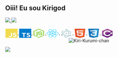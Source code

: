 ## Oiii! Eu sou Kirigod
<div>
    <a href="https://github.com/Kirigod">
    <img height="176em" src="https://github-readme-stats.vercel.app/api?username=Kirigod&show_icons=true&theme=tokyonight&include_all_commits=true&count_private=true"/>
    <img height="176em" src="https://github-readme-stats.vercel.app/api/top-langs/?username=Kirigod&layout=compact&langs_count=7&theme=tokyonight"/>
<div>
<div style="display: inline_block"><br>
    <img align="center" alt="Kiri-Js" height="30" width="40" src="https://raw.githubusercontent.com/devicons/devicon/master/icons/javascript/javascript-plain.svg">
    <img align="center" alt="Kiri-Ts" height="30" width="40" src="https://raw.githubusercontent.com/devicons/devicon/master/icons/typescript/typescript-plain.svg">
    <img align="center" alt="Kiri-NodeJs" height="30" width="40" src="https://raw.githubusercontent.com/devicons/devicon/master/icons/nodejs/nodejs-original.svg">
    <img align="center" alt="Kiri-React" height="30" width="40" src="https://raw.githubusercontent.com/devicons/devicon/master/icons/react/react-original.svg">
    <img align="center" alt="Kiri-Electron" height="30" width="40" src="https://raw.githubusercontent.com/devicons/devicon/master/icons/electron/electron-original.svg">
    <img align="center" alt="Kiri-HTML" height="30" width="40" src="https://raw.githubusercontent.com/devicons/devicon/master/icons/html5/html5-original.svg">
    <img align="center" alt="Kiri-CSS" height="30" width="40" src="https://raw.githubusercontent.com/devicons/devicon/master/icons/css3/css3-original.svg">
    <img align="center" alt="Kiri-Csharp" height="30" width="40" src="https://raw.githubusercontent.com/devicons/devicon/master/icons/csharp/csharp-original.svg">
    <img align="right" alt="Kiri-Kurumi-chan" height="220" width="300" src="https://cdn.discordapp.com/attachments/841436319187206174/841436385931427920/AW3922346_18.gif">
</div>

  ##
  
<div>
    <a href ="mailto: imperialdevelopment.contact@gmail.com"><img src="https://img.shields.io/badge/-Gmail-%23EA4335?style=for-the-badge&logo=gmail&logoColor=white" target="_blank"></a>
</div>
